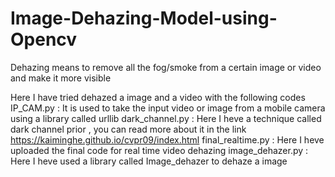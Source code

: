 # Image-Dehazing-Model-using-Opencv

Dehazing means to remove all the fog/smoke from a certain image or video and make it more visible

Here I have tried dehazed a image and a video with the following codes
IP_CAM.py : It is used to take the input video or image from a mobile camera using a library called urllib
dark_channel.py : Here I heve a technique called dark channel prior , you can read more about it in the link https://kaiminghe.github.io/cvpr09/index.html
final_realtime.py : Here I heve uploaded the final code for real time video dehazing
image_dehazer.py : Here I heve used a library called Image_dehazer to dehaze a image
 
